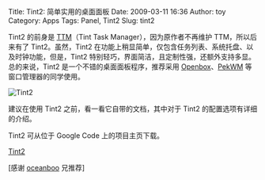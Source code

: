 Title: Tint2: 简单实用的桌面面板
Date: 2009-03-11 16:36
Author: toy
Category: Apps
Tags: Panel, Tint2
Slug: tint2

Tint2 的前身是 [TTM](http://code.google.com/p/ttm/)（Tint Task
Manager），因为原作者不再维护 TTM，所以后来有了 Tint2。虽然，Tint2
在功能上稍显简单，仅包含任务列表、系统托盘、以及时钟功能，但是，Tint2
特别轻巧，界面简洁，且定制性强，还额外支持多显。总的来说，Tint2
是一个不错的桌面面板程序，推荐采用
[Openbox](http://linuxtoy.org/tag/openbox)、[PekWM](http://linuxtoy.org/tag/pekwm)
等窗口管理器的同学使用。

![Tint2](http://i.linuxtoy.org/images/2009/03/tint2.jpg)

建议在使用 Tint2 之前，看一看它自带的文档，其中对于 Tint2
的配置选项有详细的介绍。

Tint2 可从位于 Google Code 上的项目主页下载。

[Tint2](http://code.google.com/p/tint2/)

[感谢 [oceanboo](http://oceanboo.cn/) 兄推荐]
